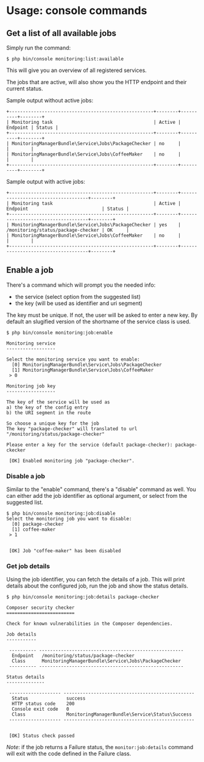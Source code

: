 # Usage: console commands

## Get a list of all available jobs

Simply run the command:
```shell
$ php bin/console monitoring:list:available 
```
This will give you an overview of all registered services.

The jobs that are active, will also show you the HTTP endpoint and their current status.

Sample output without active jobs:
```
+-----------------------------------------------------+--------+----------+--------+
| Monitoring task                                     | Active | Endpoint | Status |
+-----------------------------------------------------+--------+----------+--------+
| MonitoringManagerBundle\Service\Jobs\PackageChecker | no     |          |        |
| MonitoringManagerBundle\Service\Jobs\CoffeeMaker    | no     |          |        |
+-----------------------------------------------------+--------+----------+--------+
```

Sample output with active jobs:
```
+-----------------------------------------------------+--------+------------------------------------+--------+
| Monitoring task                                     | Active | Endpoint                           | Status |
+-----------------------------------------------------+--------+------------------------------------+--------+
| MonitoringManagerBundle\Service\Jobs\PackageChecker | yes    | /monitoring/status/package-checker | OK     |
| MonitoringManagerBundle\Service\Jobs\CoffeeMaker    | no     |                                    |        |
+-----------------------------------------------------+--------+------------------------------------+--------+
```

## Enable a job

There's a command which will prompt you the needed info:
- the service (select option from the suggested list)
- the key (will be used as identifier and uri segment)

The key must be unique. If not, the user will be asked to enter a new key. 
By default an slugified version of the shortname of the service class is used.

```shell
$ php bin/console monitoring:job:enable

Monitoring service
------------------

Select the monitoring service you want to enable:
  [0] MonitoringManagerBundle\Service\Jobs\PackageChecker
  [1] MonitoringManagerBundle\Service\Jobs\CoffeeMaker
 > 0

Monitoring job key
------------------

The key of the service will be used as
a) the key of the config entry
b) the URI segment in the route

So choose a unique key for the job
The key "package-checker" will translated to url "/monitoring/status/package-checker"

Please enter a key for the service (default package-checker): package-ckecker

 [OK] Enabled monitoring job "package-checker".
```

### Disable a job
Similar to the "enable" command, there's a "disable" command as well.
You can either add the job identifier as optional argument, or select from the suggested list.

```shell
$ php bin/console monitoring:job:disable
Select the monitoring job you want to disable:
  [0] package-checker
  [1] coffee-maker
 > 1


 [OK] Job "coffee-maker" has been disabled
```

### Get job details

Using the job identifier, you can fetch the details of a job.
This will print details about the configured job, run the job and show the status details.

```shell
$ php bin/console monitoring:job:details package-checker

Composer security checker
=========================

Check for known vulnerabilities in the Composer dependencies.

Job details
-----------

 ---------- -----------------------------------------------------
  Endpoint   /monitoring/status/package-checker
  Class      MonitoringManagerBundle\Service\Jobs\PackageChecker
 ---------- -----------------------------------------------------

Status details
--------------

 ------------------- ------------------------------------------------
  Status              success
  HTTP status code    200
  Console exit code   0
  Class               MonitoringManagerBundle\Service\Status\Success
 ------------------- ------------------------------------------------


 [OK] Status check passed

```

_Note_: if the job returns a Failure status, the `monitor:job:details` command will exit with the code defined in the Failure class.